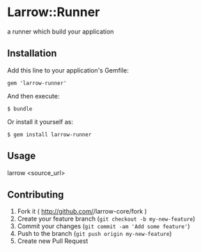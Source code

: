 # Larrow::Runner

a runner which build your application

## Installation

Add this line to your application's Gemfile:

    gem 'larrow-runner'

And then execute:

    $ bundle

Or install it yourself as:

    $ gem install larrow-runner

## Usage

larrow <source\_url>

## Contributing

1. Fork it ( http://github.com/<my-github-username>/larrow-core/fork )
2. Create your feature branch (`git checkout -b my-new-feature`)
3. Commit your changes (`git commit -am 'Add some feature'`)
4. Push to the branch (`git push origin my-new-feature`)
5. Create new Pull Request
